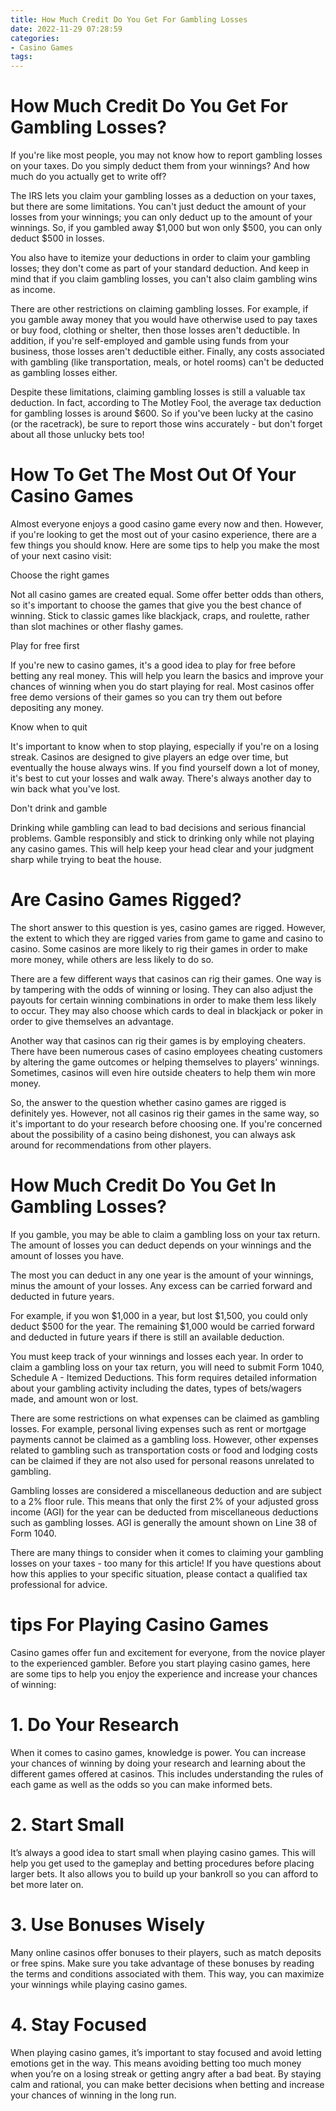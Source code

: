 ```yaml
---
title: How Much Credit Do You Get For Gambling Losses
date: 2022-11-29 07:28:59
categories:
- Casino Games
tags:
---
```



#  How Much Credit Do You Get For Gambling Losses?

If you're like most people, you may not know how to report gambling losses on your taxes. Do you simply deduct them from your winnings? And how much do you actually get to write off?

The IRS lets you claim your gambling losses as a deduction on your taxes, but there are some limitations. You can't just deduct the amount of your losses from your winnings; you can only deduct up to the amount of your winnings. So, if you gambled away $1,000 but won only $500, you can only deduct $500 in losses.

You also have to itemize your deductions in order to claim your gambling losses; they don't come as part of your standard deduction. And keep in mind that if you claim gambling losses, you can't also claim gambling wins as income.

There are other restrictions on claiming gambling losses. For example, if you gamble away money that you would have otherwise used to pay taxes or buy food, clothing or shelter, then those losses aren't deductible. In addition, if you're self-employed and gamble using funds from your business, those losses aren't deductible either. Finally, any costs associated with gambling (like transportation, meals, or hotel rooms) can't be deducted as gambling losses either.

Despite these limitations, claiming gambling losses is still a valuable tax deduction. In fact, according to The Motley Fool, the average tax deduction for gambling losses is around $600. So if you've been lucky at the casino (or the racetrack), be sure to report those wins accurately - but don't forget about all those unlucky bets too!

#  How To Get The Most Out Of Your Casino Games

Almost everyone enjoys a good casino game every now and then. However, if you're looking to get the most out of your casino experience, there are a few things you should know. Here are some tips to help you make the most of your next casino visit:

Choose the right games

Not all casino games are created equal. Some offer better odds than others, so it's important to choose the games that give you the best chance of winning. Stick to classic games like blackjack, craps, and roulette, rather than slot machines or other flashy games.

Play for free first

If you're new to casino games, it's a good idea to play for free before betting any real money. This will help you learn the basics and improve your chances of winning when you do start playing for real. Most casinos offer free demo versions of their games so you can try them out before depositing any money.

Know when to quit

It's important to know when to stop playing, especially if you're on a losing streak. Casinos are designed to give players an edge over time, but eventually the house always wins. If you find yourself down a lot of money, it's best to cut your losses and walk away. There's always another day to win back what you've lost.

Don't drink and gamble

Drinking while gambling can lead to bad decisions and serious financial problems. Gamble responsibly and stick to drinking only while not playing any casino games. This will help keep your head clear and your judgment sharp while trying to beat the house.

#  Are Casino Games Rigged?

The short answer to this question is yes, casino games are rigged. However, the extent to which they are rigged varies from game to game and casino to casino. Some casinos are more likely to rig their games in order to make more money, while others are less likely to do so.

There are a few different ways that casinos can rig their games. One way is by tampering with the odds of winning or losing. They can also adjust the payouts for certain winning combinations in order to make them less likely to occur. They may also choose which cards to deal in blackjack or poker in order to give themselves an advantage.

Another way that casinos can rig their games is by employing cheaters. There have been numerous cases of casino employees cheating customers by altering the game outcomes or helping themselves to players' winnings. Sometimes, casinos will even hire outside cheaters to help them win more money.

So, the answer to the question whether casino games are rigged is definitely yes. However, not all casinos rig their games in the same way, so it's important to do your research before choosing one. If you're concerned about the possibility of a casino being dishonest, you can always ask around for recommendations from other players.

#  How Much Credit Do You Get In Gambling Losses?

If you gamble, you may be able to claim a gambling loss on your tax return. The amount of losses you can deduct depends on your winnings and the amount of losses you have.

The most you can deduct in any one year is the amount of your winnings, minus the amount of your losses. Any excess can be carried forward and deducted in future years.

For example, if you won $1,000 in a year, but lost $1,500, you could only deduct $500 for the year. The remaining $1,000 would be carried forward and deducted in future years if there is still an available deduction.

You must keep track of your winnings and losses each year. In order to claim a gambling loss on your tax return, you will need to submit Form 1040, Schedule A - Itemized Deductions. This form requires detailed information about your gambling activity including the dates, types of bets/wagers made, and amount won or lost.

There are some restrictions on what expenses can be claimed as gambling losses. For example, personal living expenses such as rent or mortgage payments cannot be claimed as a gambling loss. However, other expenses related to gambling such as transportation costs or food and lodging costs can be claimed if they are not also used for personal reasons unrelated to gambling.

Gambling losses are considered a miscellaneous deduction and are subject to a 2% floor rule. This means that only the first 2% of your adjusted gross income (AGI) for the year can be deducted from miscellaneous deductions such as gambling losses. AGI is generally the amount shown on Line 38 of Form 1040.




There are many things to consider when it comes to claiming your gambling losses on your taxes - too many for this article! If you have questions about how this applies to your specific situation, please contact a qualified tax professional for advice.

#  tips For Playing Casino Games

Casino games offer fun and excitement for everyone, from the novice player to the experienced gambler. Before you start playing casino games, here are some tips to help you enjoy the experience and increase your chances of winning:

# 1. Do Your Research

When it comes to casino games, knowledge is power. You can increase your chances of winning by doing your research and learning about the different games offered at casinos. This includes understanding the rules of each game as well as the odds so you can make informed bets.

# 2. Start Small

It’s always a good idea to start small when playing casino games. This will help you get used to the gameplay and betting procedures before placing larger bets. It also allows you to build up your bankroll so you can afford to bet more later on.

# 3. Use Bonuses Wisely

Many online casinos offer bonuses to their players, such as match deposits or free spins. Make sure you take advantage of these bonuses by reading the terms and conditions associated with them. This way, you can maximize your winnings while playing casino games.

# 4. Stay Focused

When playing casino games, it’s important to stay focused and avoid letting emotions get in the way. This means avoiding betting too much money when you’re on a losing streak or getting angry after a bad beat. By staying calm and rational, you can make better decisions when betting and increase your chances of winning in the long run.